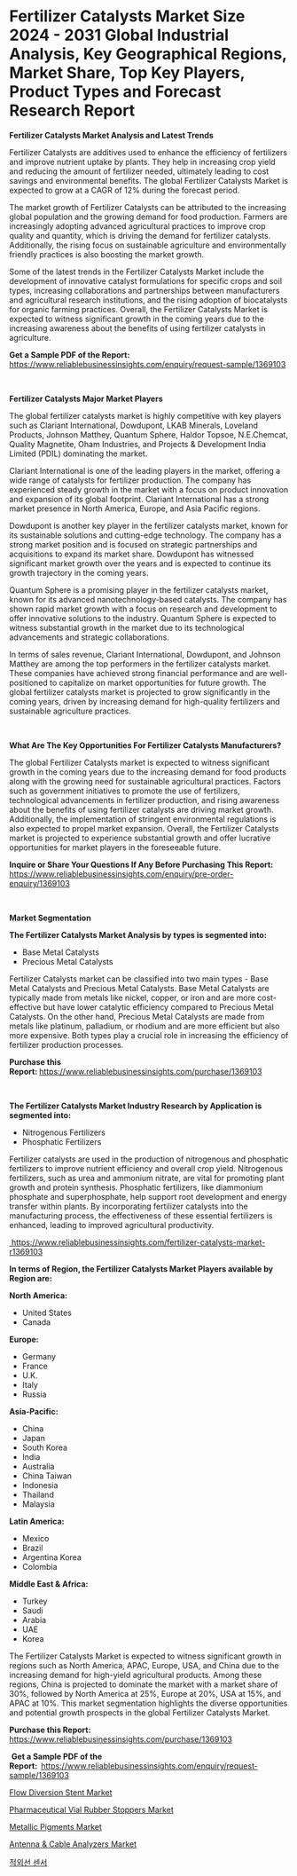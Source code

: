 <p><h1>Fertilizer Catalysts Market Size 2024 - 2031 Global Industrial Analysis, Key Geographical Regions, Market Share, Top Key Players, Product Types and Forecast Research Report</h1></p><p><strong>Fertilizer Catalysts Market Analysis and Latest Trends</strong></p>
<p><p>Fertilizer Catalysts are additives used to enhance the efficiency of fertilizers and improve nutrient uptake by plants. They help in increasing crop yield and reducing the amount of fertilizer needed, ultimately leading to cost savings and environmental benefits. The global Fertilizer Catalysts Market is expected to grow at a CAGR of 12% during the forecast period.</p><p>The market growth of Fertilizer Catalysts can be attributed to the increasing global population and the growing demand for food production. Farmers are increasingly adopting advanced agricultural practices to improve crop quality and quantity, which is driving the demand for fertilizer catalysts. Additionally, the rising focus on sustainable agriculture and environmentally friendly practices is also boosting the market growth.</p><p>Some of the latest trends in the Fertilizer Catalysts Market include the development of innovative catalyst formulations for specific crops and soil types, increasing collaborations and partnerships between manufacturers and agricultural research institutions, and the rising adoption of biocatalysts for organic farming practices. Overall, the Fertilizer Catalysts Market is expected to witness significant growth in the coming years due to the increasing awareness about the benefits of using fertilizer catalysts in agriculture.</p></p>
<p><strong>Get a Sample PDF of the Report:&nbsp;</strong> <a href="https://www.reliablebusinessinsights.com/enquiry/request-sample/1369103">https://www.reliablebusinessinsights.com/enquiry/request-sample/1369103</a></p>
<p>&nbsp;</p>
<p><strong>Fertilizer Catalysts Major Market Players</strong></p>
<p><p>The global fertilizer catalysts market is highly competitive with key players such as Clariant International, Dowdupont, LKAB Minerals, Loveland Products, Johnson Matthey, Quantum Sphere, Haldor Topsoe, N.E.Chemcat, Quality Magnetite, Oham Industries, and Projects & Development India Limited (PDIL) dominating the market.</p><p>Clariant International is one of the leading players in the market, offering a wide range of catalysts for fertilizer production. The company has experienced steady growth in the market with a focus on product innovation and expansion of its global footprint. Clariant International has a strong market presence in North America, Europe, and Asia Pacific regions.</p><p>Dowdupont is another key player in the fertilizer catalysts market, known for its sustainable solutions and cutting-edge technology. The company has a strong market position and is focused on strategic partnerships and acquisitions to expand its market share. Dowdupont has witnessed significant market growth over the years and is expected to continue its growth trajectory in the coming years.</p><p>Quantum Sphere is a promising player in the fertilizer catalysts market, known for its advanced nanotechnology-based catalysts. The company has shown rapid market growth with a focus on research and development to offer innovative solutions to the industry. Quantum Sphere is expected to witness substantial growth in the market due to its technological advancements and strategic collaborations.</p><p>In terms of sales revenue, Clariant International, Dowdupont, and Johnson Matthey are among the top performers in the fertilizer catalysts market. These companies have achieved strong financial performance and are well-positioned to capitalize on market opportunities for future growth. The global fertilizer catalysts market is projected to grow significantly in the coming years, driven by increasing demand for high-quality fertilizers and sustainable agriculture practices.</p></p>
<p>&nbsp;</p>
<p><strong>What Are The Key Opportunities For Fertilizer Catalysts Manufacturers?</strong></p>
<p><p>The global Fertilizer Catalysts market is expected to witness significant growth in the coming years due to the increasing demand for food products along with the growing need for sustainable agricultural practices. Factors such as government initiatives to promote the use of fertilizers, technological advancements in fertilizer production, and rising awareness about the benefits of using fertilizer catalysts are driving market growth. Additionally, the implementation of stringent environmental regulations is also expected to propel market expansion. Overall, the Fertilizer Catalysts market is projected to experience substantial growth and offer lucrative opportunities for market players in the foreseeable future.</p></p>
<p><strong>Inquire or Share Your Questions If Any Before Purchasing This Report:</strong> <a href="https://www.reliablebusinessinsights.com/enquiry/pre-order-enquiry/1369103">https://www.reliablebusinessinsights.com/enquiry/pre-order-enquiry/1369103</a></p>
<p>&nbsp;</p>
<p><strong>Market Segmentation</strong></p>
<p><strong>The Fertilizer Catalysts Market Analysis by types is segmented into:</strong></p>
<p><ul><li>Base Metal Catalysts</li><li>Precious Metal Catalysts</li></ul></p>
<p><p>Fertilizer Catalysts market can be classified into two main types - Base Metal Catalysts and Precious Metal Catalysts. Base Metal Catalysts are typically made from metals like nickel, copper, or iron and are more cost-effective but have lower catalytic efficiency compared to Precious Metal Catalysts. On the other hand, Precious Metal Catalysts are made from metals like platinum, palladium, or rhodium and are more efficient but also more expensive. Both types play a crucial role in increasing the efficiency of fertilizer production processes.</p></p>
<p><strong>Purchase this Report:&nbsp;</strong><a href="https://www.reliablebusinessinsights.com/purchase/1369103">https://www.reliablebusinessinsights.com/purchase/1369103</a></p>
<p>&nbsp;</p>
<p><strong>The Fertilizer Catalysts Market Industry Research by Application is segmented into:</strong></p>
<p><ul><li>Nitrogenous Fertilizers</li><li>Phosphatic Fertilizers</li></ul></p>
<p><p>Fertilizer catalysts are used in the production of nitrogenous and phosphatic fertilizers to improve nutrient efficiency and overall crop yield. Nitrogenous fertilizers, such as urea and ammonium nitrate, are vital for promoting plant growth and protein synthesis. Phosphatic fertilizers, like diammonium phosphate and superphosphate, help support root development and energy transfer within plants. By incorporating fertilizer catalysts into the manufacturing process, the effectiveness of these essential fertilizers is enhanced, leading to improved agricultural productivity.</p></p>
<p><a href="https://www.reliablebusinessinsights.com/fertilizer-catalysts-market-r1369103">&nbsp;https://www.reliablebusinessinsights.com/fertilizer-catalysts-market-r1369103</a></p>
<p><strong>In terms of Region, the Fertilizer Catalysts Market Players available by Region are:</strong></p>
<p>
    <p> <strong> North America: </strong>
        <ul>
            <li>United States</li>
            <li>Canada</li>
        </ul>
        </p> 
    <p> <strong> Europe: </strong>
        <ul>
            <li>Germany</li>
            <li>France</li>
            <li>U.K.</li>
            <li>Italy</li>
            <li>Russia</li>
        </ul>
        </p> 
    <p> <strong> Asia-Pacific: </strong>
        <ul>
            <li>China</li>
            <li>Japan</li>
            <li>South Korea</li>
            <li>India</li>
            <li>Australia</li>
            <li>China Taiwan</li>
            <li>Indonesia</li>
            <li>Thailand</li>
            <li>Malaysia</li>
        </ul>
        </p> 
    <p> <strong> Latin America: </strong>
        <ul>
            <li>Mexico</li>
            <li>Brazil</li>
            <li>Argentina Korea</li>
            <li>Colombia</li>
        </ul>
        </p> 
    <p> <strong> Middle East & Africa: </strong>
        <ul>
            <li>Turkey</li>
            <li>Saudi</li>
            <li>Arabia</li>
            <li>UAE</li>
            <li>Korea</li>
        </ul>
    </p>
    </p>
<p><p>The Fertilizer Catalysts Market is expected to witness significant growth in regions such as North America, APAC, Europe, USA, and China due to the increasing demand for high-yield agricultural products. Among these regions, China is projected to dominate the market with a market share of 30%, followed by North America at 25%, Europe at 20%, USA at 15%, and APAC at 10%. This market segmentation highlights the diverse opportunities and potential growth prospects in the global Fertilizer Catalysts Market.</p></p>
<p><strong>Purchase this Report: </strong><a href="https://www.reliablebusinessinsights.com/purchase/1369103">https://www.reliablebusinessinsights.com/purchase/1369103</a></p>
<p>&nbsp;<strong>Get a Sample PDF of the Report:&nbsp;&nbsp;</strong><a href="https://www.reliablebusinessinsights.com/enquiry/request-sample/1369103">https://www.reliablebusinessinsights.com/enquiry/request-sample/1369103</a></p>
<p><strong></strong></p>
<p><p><a href="https://www.linkedin.com/pulse/flow-diversion-stent-market-outlook-forecast-from-2024-2031-hztsf?trackingId=f%2BmiYR5Cca5rEFcDbA1W1w%3D%3D">Flow Diversion Stent Market</a></p><p><a href="https://github.com/DarrenSipes1990/Market-Research-Report-List-1/blob/main/pharmaceutical-vial-rubber-stoppers-market.md">Pharmaceutical Vial Rubber Stoppers Market</a></p><p><a href="https://www.linkedin.com/pulse/global-metallic-pigments-industry-research-report-competitive-09jff?trackingId=mwvar43qChATpS%2Br5J8cow%3D%3D">Metallic Pigments Market</a></p><p><a href="https://issuu.com/reportprime-2/docs/antenna-cable-analyzers-market-size_c1b5d78a1ddcf8">Antenna & Cable Analyzers Market</a></p><p><a href="https://medium.com/@domingowolf2022/ir-%EC%84%BC%EC%84%9C-%EC%8B%9C%EC%9E%A5-%EC%A7%80%ED%91%9C-%ED%95%B4%EB%8F%85-%EC%8B%9C%EC%9E%A5-%EC%A0%90%EC%9C%A0%EC%9C%A8-%ED%8A%B8%EB%A0%8C%EB%93%9C-%EB%B0%8F-%EC%84%B1%EC%9E%A5-%ED%8C%A8%ED%84%B4-add6ef0a0d63">적외선 센서</a></p></p>